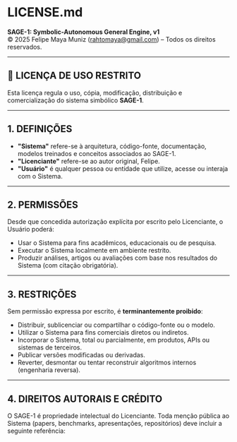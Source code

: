 # LICENSE.md  
**SAGE-1: Symbolic-Autonomous General Engine, v1**  
© 2025 Felipe Maya Muniz (rahtomaya@gmail.com) – Todos os direitos reservados.

---

## 📜 LICENÇA DE USO RESTRITO

Esta licença regula o uso, cópia, modificação, distribuição e comercialização do sistema simbólico **SAGE-1**.

---

## 1. DEFINIÇÕES

- **"Sistema"** refere-se à arquitetura, código-fonte, documentação, modelos treinados e conceitos associados ao SAGE-1.
- **"Licenciante"** refere-se ao autor original, Felipe.
- **"Usuário"** é qualquer pessoa ou entidade que utilize, acesse ou interaja com o Sistema.

---

## 2. PERMISSÕES

Desde que concedida autorização explícita por escrito pelo Licenciante, o Usuário poderá:

- Usar o Sistema para fins acadêmicos, educacionais ou de pesquisa.
- Executar o Sistema localmente em ambiente restrito.
- Produzir análises, artigos ou avaliações com base nos resultados do Sistema (com citação obrigatória).

---

## 3. RESTRIÇÕES

Sem permissão expressa por escrito, é **terminantemente proibido**:

- Distribuir, sublicenciar ou compartilhar o código-fonte ou o modelo.
- Utilizar o Sistema para fins comerciais diretos ou indiretos.
- Incorporar o Sistema, total ou parcialmente, em produtos, APIs ou sistemas de terceiros.
- Publicar versões modificadas ou derivadas.
- Reverter, desmontar ou tentar reconstruir algoritmos internos (engenharia reversa).

---

## 4. DIREITOS AUTORAIS E CRÉDITO

O SAGE-1 é propriedade intelectual do Licenciante. Toda menção pública ao Sistema (papers, benchmarks, apresentações, repositórios) deve incluir a seguinte referência:

